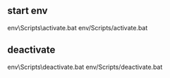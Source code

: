 ## start env

env\Scripts\activate.bat
env/Scripts/activate.bat

## deactivate

env\Scripts\deactivate.bat
env/Scripts/deactivate.bat